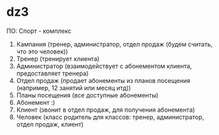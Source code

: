 # dz3
ПО: Спорт - комплекс
1. Кампания (тренер, администратор, отдел продаж (будем считать, что это человек))
2. Тренер (тренирует клиента)
3. Администратор (взаимодействует с абонементом клиента, предоставляет тренера)
4. Отдел продаж (продает абонементы из планов посещения (например, 12 занятий или месяц итд))
5. Планы посещения (все доступные абонементы)
6. Абонемент :)
7. Клиент (звонит в отдел продаж, для получения абонемента)
8. Человек (класс родитель для классов: тренер, администратор, отдел продаж, клиент)
